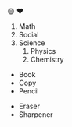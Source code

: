 :smile:
:heart:

1. Math
2. Social
3. Science
   1. Physics
   2. Chemistry

- Book
- Copy
- Pencil

* Eraser
* Sharpener
